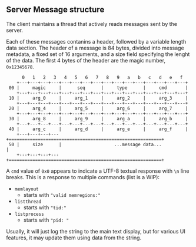 ## Server Message structure

The client maintains a thread that actively reads messages sent by the server.

Each of these messages contanins a header, followed by a variable length data
section. The header of a message is 84 bytes, divided into message metadata, a
fixed set of 16 arguments, and a size field specifying the lenght of the data.
The first 4 bytes of the header are the magic number, `0x12345678`.

~~~
      0   1   2   3   4   5   6   7   8   9   a   b   c   d   e   f
    +---+---+---+---+---+---+---+---+---+---+---+---+---+---+---+---+
 00 |     magic     |      seq      |     type      |     cmd       |
    +---+---+---+---+---+---+---+---+---+---+---+---+---+---+---+---+
 10 |     arg_0     |     arg_1     |     arg_2     |     arg_3     |
    +---+---+---+---+---+---+---+---+---+---+---+---+---+---+---+---+
 20 |     arg_4     |     arg_5     |     arg_6     |     arg_7     |
    +---+---+---+---+---+---+---+---+---+---+---+---+---+---+---+---+
 30 |     arg_8     |     arg_9     |     arg_a     |     arg_b     |
    +---+---+---+---+---+---+---+---+---+---+---+---+---+---+---+---+
 40 |     arg_c     |     arg_d     |     arg_e     |     arg_f     |
    +---+---+---+---+==========================================================+
 50 |     size      |                    ...message data...                    |
    +---+---+---+---+==========================================================+
~~~

A `cmd` value of `0x0` appears to indicate a UTF-8 textual response with `\n`
line breaks. This is a response to multiple commands (list is a WIP):

* `memlayout`
  * starts with `"valid memregions:"`
* `listthread`
  * starts with `"tid:"`
* `listprocess`
  * starts with `"pid: "`

Usually, it will just log the string to the main text display, but for various
UI features, it may update them using data from the string.

